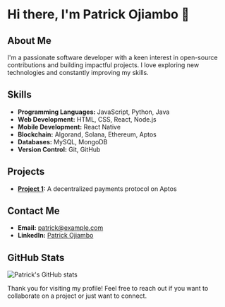# Hi there, I'm Patrick Ojiambo 👋

## About Me
I'm a passionate software developer with a keen interest in open-source contributions and building impactful projects. I love exploring new technologies and constantly improving my skills.

## Skills
- **Programming Languages:** JavaScript, Python, Java
- **Web Development:** HTML, CSS, React, Node.js
- **Mobile Development:** React Native
- **Blockchain:** Algorand, Solana, Ethereum, Aptos
- **Databases:** MySQL, MongoDB
- **Version Control:** Git, GitHub

## Projects
- **[Project 1](https://github.com/PatrickOjiambo/nine):** A decentralized payments protocol on Aptos


## Contact Me
- **Email:** [patrick@example.com](mailto:patrick@example.com)
- **LinkedIn:** [Patrick Ojiambo](https://www.linkedin.com/in/patrickojiambo)

## GitHub Stats
![Patrick's GitHub stats](https://github-readme-stats.vercel.app/api?username=PatrickOjiambo&show_icons=true&theme=radical)

Thank you for visiting my profile! Feel free to reach out if you want to collaborate on a project or just want to connect.
